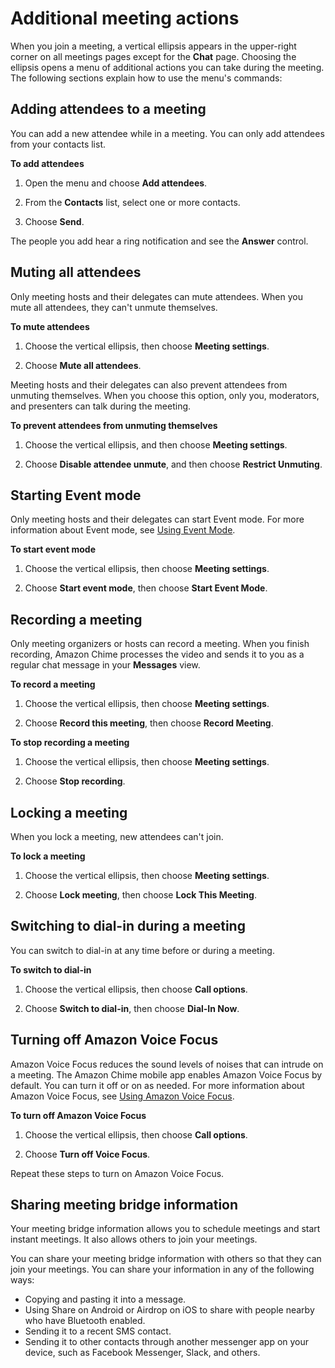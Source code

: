 # Additional meeting actions<a name="mobile-mtg-options"></a>

When you join a meeting, a vertical ellipsis appears in the upper\-right corner on all meetings pages except for the **Chat** page\. Choosing the ellipsis opens a menu of additional actions you can take during the meeting\. The following sections explain how to use the menu's commands:

## Adding attendees to a meeting<a name="mobile-add-attendees"></a>

You can add a new attendee while in a meeting\. You can only add attendees from your contacts list\.

**To add attendees**

1. Open the menu and choose **Add attendees**\.

1. From the **Contacts** list, select one or more contacts\.

1. Choose **Send**\.

The people you add hear a ring notification and see the **Answer** control\.

## Muting all attendees<a name="mobile-host-mute-attendees"></a>

Only meeting hosts and their delegates can mute attendees\. When you mute all attendees, they can't unmute themselves\.

**To mute attendees**

1. Choose the vertical ellipsis, then choose **Meeting settings**\.

1. Choose **Mute all attendees**\.

Meeting hosts and their delegates can also prevent attendees from unmuting themselves\. When you choose this option, only you, moderators, and presenters can talk during the meeting\.

**To prevent attendees from unmuting themselves**

1. Choose the vertical ellipsis, and then choose **Meeting settings**\.

1. Choose **Disable attendee unmute**, and then choose **Restrict Unmuting**\.

## Starting Event mode<a name="mobile-host-event-mode"></a>

Only meeting hosts and their delegates can start Event mode\. For more information about Event mode, see [Using Event Mode](event-actions.md)\.

**To start event mode**

1. Choose the vertical ellipsis, then choose **Meeting settings**\.

1. Choose **Start event mode**, then choose **Start Event Mode**\.

## Recording a meeting<a name="mobile-record-meeting"></a>

Only meeting organizers or hosts can record a meeting\. When you finish recording, Amazon Chime processes the video and sends it to you as a regular chat message in your **Messages** view\.

**To record a meeting**

1. Choose the vertical ellipsis, then choose **Meeting settings**\.

1. Choose **Record this meeting**, then choose **Record Meeting**\.

**To stop recording a meeting**

1. Choose the vertical ellipsis, then choose **Meeting settings**\.

1. Choose **Stop recording**\.

## Locking a meeting<a name="mobile-lock-meeting"></a>

When you lock a meeting, new attendees can't join\.

**To lock a meeting**

1. Choose the vertical ellipsis, then choose **Meeting settings**\.

1. Choose **Lock meeting**, then choose **Lock This Meeting**\.

## Switching to dial\-in during a meeting<a name="mobile-switch-dial-in"></a>

You can switch to dial\-in at any time before or during a meeting\.

**To switch to dial\-in**

1. Choose the vertical ellipsis, then choose **Call options**\.

1. Choose **Switch to dial\-in**, then choose **Dial\-In Now**\.

## Turning off Amazon Voice Focus<a name="mobile-voice-focus"></a>

Amazon Voice Focus reduces the sound levels of noises that can intrude on a meeting\. The Amazon Chime mobile app enables Amazon Voice Focus by default\. You can turn it off or on as needed\. For more information about Amazon Voice Focus, see [Using Amazon Voice Focus](voice-focus.md)\.

**To turn off Amazon Voice Focus**

1. Choose the vertical ellipsis, then choose **Call options**\.

1. Choose **Turn off Voice Focus**\.

Repeat these steps to turn on Amazon Voice Focus\.

## Sharing meeting bridge information<a name="mobile-meeting-bridge"></a>

Your meeting bridge information allows you to schedule meetings and start instant meetings\. It also allows others to join your meetings\. 

You can share your meeting bridge information with others so that they can join your meetings\. You can share your information in any of the following ways:
+ Copying and pasting it into a message\.
+ Using Share on Android or Airdrop on iOS to share with people nearby who have Bluetooth enabled\.
+ Sending it to a recent SMS contact\.
+ Sending it to other contacts through another messenger app on your device, such as Facebook Messenger, Slack, and others\.